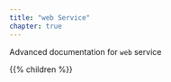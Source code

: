 ```yaml
---
title: "web Service"
chapter: true
---
```


Advanced documentation for `web` service 

{{% children %}}
